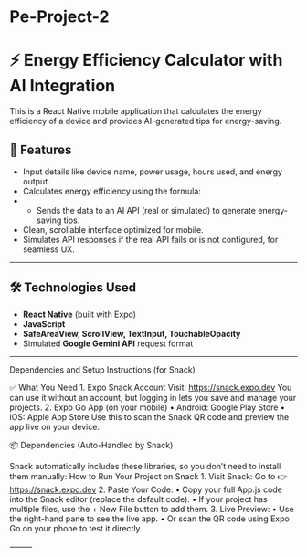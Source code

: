 # Pe-Project-2
# ⚡ Energy Efficiency Calculator with AI Integration

This is a React Native mobile application that calculates the energy efficiency of a device and provides AI-generated tips for energy-saving. 
## 🚀 Features

- Input details like device name, power usage, hours used, and energy output.
- Calculates energy efficiency using the formula:
- - Sends the data to an AI API (real or simulated) to generate energy-saving tips.
- Clean, scrollable interface optimized for mobile.
- Simulates API responses if the real API fails or is not configured, for seamless UX.

---

## 🛠️ Technologies Used

- **React Native** (built with Expo)
- **JavaScript**
- **SafeAreaView, ScrollView, TextInput, TouchableOpacity**
- Simulated **Google Gemini API** request format

---
 Dependencies and Setup Instructions (for Snack)

✅ What You Need
	1.	Expo Snack Account
Visit: https://snack.expo.dev
You can use it without an account, but logging in lets you save and manage your projects.
	2.	Expo Go App (on your mobile)
	•	Android: Google Play Store
	•	iOS: Apple App Store
Use this to scan the Snack QR code and preview the app live on your device.

📦 Dependencies (Auto-Handled by Snack)

Snack automatically includes these libraries, so you don’t need to install them manually:
How to Run Your Project on Snack
	1.	Visit Snack:
Go to 👉 https://snack.expo.dev
	2.	Paste Your Code:
	•	Copy your full App.js code into the Snack editor (replace the default code).
	•	If your project has multiple files, use the + New File button to add them.
	3.	Live Preview:
	•	Use the right-hand pane to see the live app.
	•	Or scan the QR code using Expo Go on your phone to test it directly.

⸻


